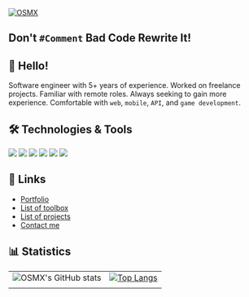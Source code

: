 [![OSMX](https://github.com/itsosmx/itsosmx/assets/49457438/e07f3a46-98f0-4407-9299-eac986cd0519 "OSMX")](https://www.osmx.me/)
## Don't `#Comment` Bad Code Rewrite It!

## 👋 Hello!
Software engineer with 5+ years of experience. Worked on freelance projects. Familiar with remote roles. Always seeking to gain more experience. Comfortable with `web`, `mobile`, `API`, and `game development`.

## 🛠️ Technologies & Tools
![](https://img.shields.io/badge/Code-Node-informational?style=flat&color=informational&logo=typescript)
![](https://img.shields.io/badge/Code-Node-informational?style=flat&color=informational&logo=next.js)
![](https://img.shields.io/badge/Code-JavaScript-informational?style=flat&color=informational&logo=javascript)
![](https://img.shields.io/badge/Code-React-informational?style=flat&color=informational&logo=react)
![](https://img.shields.io/badge/Code-Node-informational?style=flat&color=informational&logo=node.js)
![](https://img.shields.io/badge/Code-Node-informational?style=flat&color=informational&logo=csharp)

## 🔗 Links
- [Portfolio](https://osmx.me)
- [List of toolbox](https://osmx.me/toolbox)
- [List of projects](https://osmx.me/projects)
- [Contact me](https://osmx.me/contact)

## 📊 Statistics
|   |     |
|---|:---:|
|![OSMX's GitHub stats](https://osmx-github-stats.vercel.app/api?username=itsosmx&theme=dark&show_icons=true)| [![Top Langs](https://osmx-github-stats.vercel.app/api/top-langs/?username=itsosmx&layout=compact&theme=dark)](#) |
|   |     |
